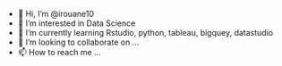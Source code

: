 - 👋 Hi, I’m @irouane10
- 👀 I’m interested in Data Science
- 🌱 I’m currently learning Rstudio, python, tableau, bigquey, datastudio
- 💞️ I’m looking to collaborate on ...
- 📫 How to reach me ...

<!---
irouane10/irouane10 is a ✨ special ✨ repository because its `README.md` (this file) appears on your GitHub profile.
You can click the Preview link to take a look at your changes.
--->
